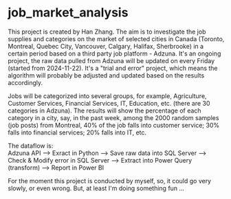 # job_market_analysis
This project is created by Han Zhang. The aim is to investigate the job supplies and categories on the market of selected cities in Canada (Toronto, Montreal, Quebec City, Vancouver, Calgary, Halifax, Sherbrooke) in a certain period based on a third party job platform - Adzuna. It's an ongoing project, the raw data pulled from Adzuna will be updated on every Friday (started from 2024-11-22). It's a "trial and error" project, which means the algorithm will probably be adjusted and updated based on the results accordingly. 

Jobs will be categorized into several groups, for example, Agriculture, Customer Services, Financial Services, IT, Education, etc. (there are 30 categories in Adzuna). The results will show the percentage of each category in a city, say, in the past week, among the 2000 random samples (job posts) from Montreal, 40% of the job falls into customer service; 30% falls into financial services; 20% falls into IT, etc. 

The dataflow is:  
Adzuna API --> Exract in Python --> Save raw data into SQL Server --> Check & Modify error in SQL Server --> Extract into Power Query (transform) --> Report in Power BI  

For the moment this project is conducted by myself, so, it could go very slowly, or even wrong. But, at least I'm doing something fun ...
